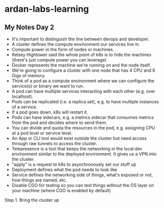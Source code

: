 # ardan-labs-learning

## My Notes Day 2
- It's important to distinguish the line between devops and developer.
- A cluster defines the compute environment our services live in.
- Compute power in the form of nodes or machines.
- Kelsey Hightower said the whole point of k8s is to hide the machines (there's just compute power you can leverage)
- Docker represents the machine we're running on and the node itself.
- We're going to configure a cluster with one node that has 4 CPU and 6 Gigs of memory.
- Think of a pod as a compute environment where we can configure the service(s) or binary we want to run.
- A pod can have multiple services interacting with each other (e.g. over localhost).
- Pods can be replicated (i.e. a replica set), e.g. to have multiple instances of a service.
- If a pod goes down, k8s will restart it.
- Pods can have sidecars, e.g. a metrics sidecar that consumes metrics from the pod and decides where to send them.
- You can divide and quota the resources in the pod, e.g. assigning CPU at a pod level or service level.
- An App or CLI tool would exist outside the cluster but need access through raw tunnels to access the cluster.
- Telepresence is a tool that keeps the networking in the local dev environment similar to the deployed environment. It gives us a VPN into the cluster.
- "apply" is a request to k8s to asynchronously set our stuff up
- Deployment defines what the pod needs to look like
- Service defines the networking side of things, what's exposed or not, how things are named, etc.
- Disable CGO for testing so you can test things without the OS layer on your machine (where CGO is enabled by default)

Step 1.
Bring the cluster up
